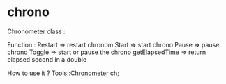 # chrono

Chronometer class :

Function :
  Restart => restart chronom
  Start => start chrono
  Pause => pause chrono
  Toggle => start or pause the chrono
  getElapsedTime => return elapsed second in a double
  
How to use it ?
Tools::Chronometer ch;

